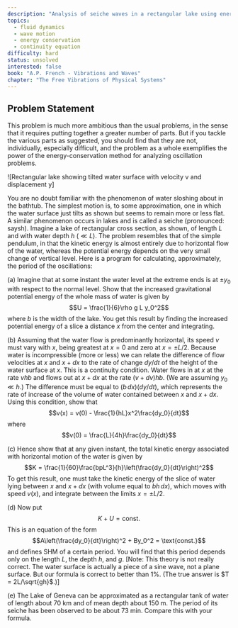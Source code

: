 ```yaml
---
description: "Analysis of seiche waves in a rectangular lake using energy conservation"
topics:
  - fluid dynamics
  - wave motion
  - energy conservation
  - continuity equation
difficulty: hard
status: unsolved
interested: false
book: "A.P. French - Vibrations and Waves"
chapter: "The Free Vibrations of Physical Systems"
---
```


## Problem Statement
This problem is much more ambitious than the usual problems, in the sense that it requires putting together a greater number of parts. But if you tackle the various parts as suggested, you should find that they are not, individually, especially difficult, and the problem as a whole exemplifies the power of the energy-conservation method for analyzing oscillation problems.

![Rectangular lake showing tilted water surface with velocity v and displacement y]

You are no doubt familiar with the phenomenon of water sloshing about in the bathtub. The simplest motion is, to some approximation, one in which the water surface just tilts as shown but seems to remain more or less flat. A similar phenomenon occurs in lakes and is called a seiche (pronounced: saysh). Imagine a lake of rectangular cross section, as shown, of length $L$ and with water depth $h$ ($\ll L$). The problem resembles that of the simple pendulum, in that the kinetic energy is almost entirely due to horizontal flow of the water, whereas the potential energy depends on the very small change of vertical level. Here is a program for calculating, approximately, the period of the oscillations:

(a) Imagine that at some instant the water level at the extreme ends is at $\pm y_0$ with respect to the normal level. Show that the increased gravitational potential energy of the whole mass of water is given by
$$U = \frac{1}{6}\rho g L y_0^2$$
where $b$ is the width of the lake. You get this result by finding the increased potential energy of a slice a distance $x$ from the center and integrating.

(b) Assuming that the water flow is predominantly horizontal, its speed $v$ must vary with $x$, being greatest at $x = 0$ and zero at $x = \pm L/2$. Because water is incompressible (more or less) we can relate the difference of flow velocities at $x$ and $x + dx$ to the rate of change $dy/dt$ of the height of the water surface at $x$. This is a continuity condition. Water flows in at $x$ at the rate $vhb$ and flows out at $x + dx$ at the rate $(v + dv)hb$. (We are assuming $y_0 \ll h$.) The difference must be equal to $(b\,dx)(dy/dt)$, which represents the rate of increase of the volume of water contained between $x$ and $x + dx$. Using this condition, show that
$$v(x) = v(0) - \frac{1}{hL}x^2\frac{dy_0}{dt}$$
where
$$v(0) = \frac{L}{4h}\frac{dy_0}{dt}$$

(c) Hence show that at any given instant, the total kinetic energy associated with horizontal motion of the water is given by
$$K = \frac{1}{60}\frac{bpL^3}{h}\left(\frac{dy_0}{dt}\right)^2$$
To get this result, one must take the kinetic energy of the slice of water lying between $x$ and $x + dx$ (with volume equal to $bh\,dx$), which moves with speed $v(x)$, and integrate between the limits $x = \pm L/2$.

(d) Now put
$$K + U = \text{const.}$$
This is an equation of the form
$$A\left(\frac{dy_0}{dt}\right)^2 + By_0^2 = \text{const.}$$
and defines SHM of a certain period. You will find that this period depends only on the length $L$, the depth $h$, and $g$. [Note: This theory is not really correct. The water surface is actually a piece of a sine wave, not a plane surface. But our formula is correct to better than 1%. (The true answer is $T = 2L/\sqrt{gh}$.)]

(e) The Lake of Geneva can be approximated as a rectangular tank of water of length about 70 km and of mean depth about 150 m. The period of its seiche has been observed to be about 73 min. Compare this with your formula.